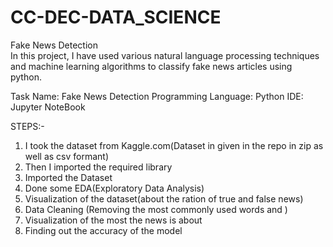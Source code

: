 # CC-DEC-DATA_SCIENCE
 Fake News Detection       
 In this project, I have used various natural language processing techniques and machine learning algorithms to classify fake news articles using python.

Task Name: Fake News Detection
Programming Language: Python
IDE: Jupyter NoteBook

STEPS:-
1) I took the dataset from Kaggle.com(Dataset in given in the repo in zip as well as csv formant)
2) Then I imported the required library 
3) Imported the Dataset
4) Done some EDA(Exploratory Data Analysis) 
5) Visualization of the dataset(about the ration of true and false news)
6) Data Cleaning (Removing the most commonly used words and )
7) Visualization of the most the news is about 
8) Finding out the accuracy of the model
